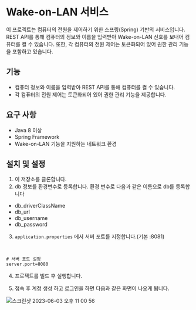 # Wake-on-LAN 서비스

이 프로젝트는 컴퓨터의 전원을 제어하기 위한 스프링(Spring) 기반의 서비스입니다. REST API를 통해 컴퓨터의 정보와 이름을 입력받아 Wake-on-LAN 신호를 보내어 컴퓨터를 켤 수 있습니다. 또한, 각 컴퓨터의 전원 제어는 토큰화되어 있어 권한 관리 기능을 포함하고 있습니다.

## 기능

- 컴퓨터 정보와 이름을 입력받아 REST API를 통해 컴퓨터를 켤 수 있습니다.
- 각 컴퓨터의 전원 제어는 토큰화되어 있어 권한 관리 기능을 제공합니다.

## 요구 사항

- Java 8 이상
- Spring Framework
- Wake-on-LAN 기능을 지원하는 네트워크 환경

## 설치 및 설정

1. 이 저장소를 클론합니다.
2. db 정보를 환경변수로 등록합니다. 환경 변수로 다음과 같은 이름으로 db를 등록합니다
- db_driverClassName
- db_url
- db_username
- db_password
3. `application.properties` 에서 서버 포트를 지정합니다.(기본 :8081)
```properties


# 서버 포트 설정
server.port=8080
```
4. 프로젝트를 빌드 후 실행합니다.

5. 접속 후 계정 생성 하고 로그인을 하면 다음과 같은 화면이 나오게 됩니다.

![스크린샷 2023-06-03 오후 11 00 56](https://github.com/dodeca05/wolMgr/assets/49556303/bbd02b7c-3b5a-4d05-8cd1-dee2466e375a)

